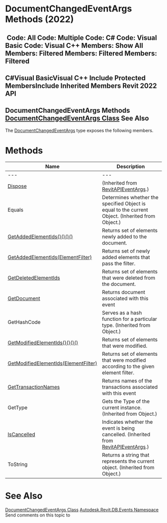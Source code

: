 # DocumentChangedEventArgs Methods (2022)

﻿
 Code: All Code: Multiple Code: C# Code: Visual Basic Code: Visual C++  Members: Show All Members: Filtered Members: Filtered Members: Filtered   
---  
C#Visual BasicVisual C++
Include Protected MembersInclude Inherited Members
Revit 2022 API  
---  
DocumentChangedEventArgs Methods  
[DocumentChangedEventArgs Class](8fd170b2-df48-209b-438e-54ec7b01b664.md "DocumentChangedEventArgs Class") See Also  
---  
The [DocumentChangedEventArgs](8fd170b2-df48-209b-438e-54ec7b01b664.md "DocumentChangedEventArgs Class") type exposes the following members.
# Methods
| Name | Description |
| --- | --- |
| --- | --- | --- |
| [Dispose](697794d0-db4b-41ee-90a3-388296ffeefb.md "Dispose Method") | (Inherited from [RevitAPIEventArgs](7c98499c-e345-cfda-ef89-48eccd3c9992.md "RevitAPIEventArgs Class").) |
| Equals | Determines whether the specified Object is equal to the current Object. (Inherited from Object.) |
| [GetAddedElementIds()()()()](7c29dc98-3f86-4b2a-84a2-02709d588d5d.md "GetAddedElementIds Method") | Returns set of elements newly added to the document. |
| [GetAddedElementIds(ElementFilter)](a04a4dac-41b3-cd01-6ceb-dfeae63d6b7a.md "GetAddedElementIds Method \(ElementFilter\)") | Returns set of newly added elements that pass the filter. |
| [GetDeletedElementIds](4617b634-48cf-1a37-1dc3-4edf37647363.md "GetDeletedElementIds Method") | Returns set of elements that were deleted from the document. |
| [GetDocument](7564b620-be0b-971c-1dd9-2c2061e02fec.md "GetDocument Method") | Returns document associated with this event |
| GetHashCode | Serves as a hash function for a particular type.  (Inherited from Object.) |
| [GetModifiedElementIds()()()()](e88a65d4-9d58-bbd6-984c-70aa8736c118.md "GetModifiedElementIds Method") | Returns set of elements that were modified. |
| [GetModifiedElementIds(ElementFilter)](26a7eb5c-93c3-bc0c-b382-743b0acacbfa.md "GetModifiedElementIds Method \(ElementFilter\)") | Returns set of elements that were modified according to the given element filter. |
| [GetTransactionNames](bc13391a-66bd-1530-3d08-f1b48a460416.md "GetTransactionNames Method") | Returns names of the transactions associated with this event |
| GetType | Gets the Type of the current instance. (Inherited from Object.) |
| [IsCancelled](5627aeaa-9d9c-dcbe-b34f-db40f1c025be.md "IsCancelled Method") | Indicates whether the event is being cancelled.  (Inherited from [RevitAPIEventArgs](7c98499c-e345-cfda-ef89-48eccd3c9992.md "RevitAPIEventArgs Class").) |
| ToString | Returns a string that represents the current object. (Inherited from Object.) |

# See Also
[DocumentChangedEventArgs Class](8fd170b2-df48-209b-438e-54ec7b01b664.md "DocumentChangedEventArgs Class")
[Autodesk.Revit.DB.Events Namespace](b86712d6-83b3-e044-8016-f9881ecd3800.md "Autodesk.Revit.DB.Events Namespace")
Send comments on this topic to 